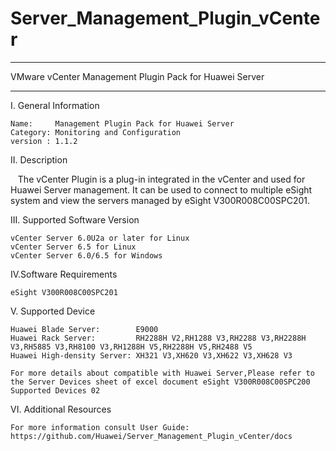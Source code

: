 # Server_Management_Plugin_vCenter

**********************************************************************************
VMware vCenter Management Plugin Pack for Huawei Server
**********************************************************************************

I. General Information 

    Name:     Management Plugin Pack for Huawei Server
    Category: Monitoring and Configuration
    version : 1.1.2

II. Description

    The vCenter Plugin is a plug-in integrated in the vCenter and used for Huawei Server management. It can be used to connect to multiple eSight system and view the servers managed by eSight V300R008C00SPC201.

III. Supported Software Version

    vCenter Server 6.0U2a or later for Linux 
    vCenter Server 6.5 for Linux
    vCenter Server 6.0/6.5 for Windows  
    
IV.Software Requirements

    eSight V300R008C00SPC201

V. Supported Device

    Huawei Blade Server:        E9000
    Huawei Rack Server:         RH2288H V2,RH1288 V3,RH2288 V3,RH2288H V3,RH5885 V3,RH8100 V3,RH1288H V5,RH2288H V5,RH2488 V5
    Huawei High-density Server: XH321 V3,XH620 V3,XH622 V3,XH628 V3
    
    For more details about compatible with Huawei Server,Please refer to the Server Devices sheet of excel document eSight V300R008C00SPC200 Supported Devices 02

VI. Additional Resources
	
    For more information consult User Guide: https://github.com/Huawei/Server_Management_Plugin_vCenter/docs
